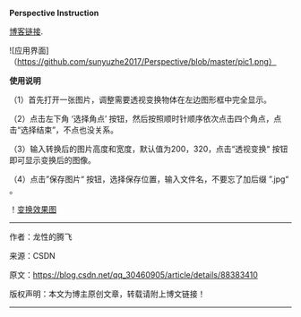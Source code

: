 **Perspective Instruction**

[博客链接](https://blog.csdn.net/qq_30460905/article/details/88383410).

![应用界面]（https://github.com/sunyuzhe2017/Perspective/blob/master/pic1.png）

**使用说明**

（1）首先打开一张图片，调整需要透视变换物体在左边图形框中完全显示。

（2）点击左下角 ‘选择角点’ 按钮，然后按照顺时针顺序依次点击四个角点，点击“选择结束”，不点也没关系。

（3）输入转换后的图片高度和宽度，默认值为200，320，点击“透视变换“ 按钮即可显示变换后的图像。

（4）点击”保存图片“ 按钮，选择保存位置，输入文件名，不要忘了加后缀 ”.jpg“ 。

！[变换效果图](https://github.com/sunyuzhe2017/Perspective/blob/master/pic2.png)

--------------------- 
作者：龙性的腾飞 

来源：CSDN 

原文：https://blog.csdn.net/qq_30460905/article/details/88383410 

版权声明：本文为博主原创文章，转载请附上博文链接！

---------------------

